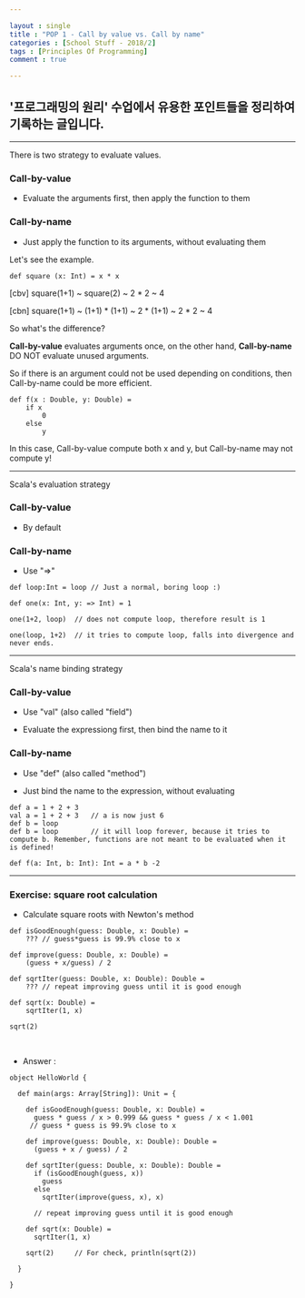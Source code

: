 ```yaml
---

layout : single
title : "POP 1 - Call by value vs. Call by name"
categories : [School Stuff - 2018/2]
tags : [Principles Of Programming]
comment : true

---
```


## '프로그래밍의 원리' 수업에서 유용한 포인트들을 정리하여 기록하는 글입니다.

---

There is two strategy to evaluate values.

### Call-by-value

- Evaluate the arguments first, then apply the function to them

### Call-by-name

- Just apply the function to its arguments, without evaluating them

Let's see the example.

~~~
def square (x: Int) = x * x
~~~

[cbv] square(1+1) ~ square(2) ~ 2 * 2 ~ 4

[cbn] square(1+1) ~ (1+1) * (1+1) ~ 2 * (1+1) ~ 2 * 2 ~ 4

So what's the difference?

**Call-by-value** evaluates arguments once, on the other hand, **Call-by-name** DO NOT evaluate unused arguments.

So if there is an argument could not be used depending on conditions, then Call-by-name could be more efficient.

~~~
def f(x : Double, y: Double) = 
	if x 
		0
	else 
		y
~~~

In this case, Call-by-value compute both x and y, but Call-by-name may not compute y!

---

Scala's evaluation strategy

### Call-by-value

- By default

### Call-by-name

- Use "=>"

~~~
def loop:Int = loop	// Just a normal, boring loop :)

def one(x: Int, y: => Int) = 1

one(1+2, loop) 	// does not compute loop, therefore result is 1

one(loop, 1+2)	// it tries to compute loop, falls into divergence and never ends.
~~~

---

Scala's name binding strategy

### Call-by-value

- Use "val" (also called "field")

- Evaluate the expressiong first, then bind the name to it

### Call-by-name

- Use "def" (also called "method")

- Just bind the name to the expression, without evaluating

~~~
def a = 1 + 2 + 3
val a = 1 + 2 + 3 	// a is now just 6
def b = loop
def b = loop		// it will loop forever, because it tries to compute b. Remember, functions are not meant to be evaluated when it is defined!

def f(a: Int, b: Int): Int = a * b -2
~~~

---


### Exercise: square root calculation

- Calculate square roots with Newton's method

~~~
def isGoodEnough(guess: Double, x: Double) =
	??? // guess*guess is 99.9% close to x

def improve(guess: Double, x: Double) =
	(guess + x/guess) / 2

def sqrtIter(guess: Double, x: Double): Double =
	??? // repeat improving guess until it is good enough

def sqrt(x: Double) =
	sqrtIter(1, x)

sqrt(2)
~~~

<br/>

- Answer : 

~~~
object HelloWorld {

  def main(args: Array[String]): Unit = {

    def isGoodEnough(guess: Double, x: Double) =
      guess * guess / x > 0.999 && guess * guess / x < 1.001
     // guess * guess is 99.9% close to x

    def improve(guess: Double, x: Double): Double =
      (guess + x / guess) / 2

    def sqrtIter(guess: Double, x: Double): Double =
      if (isGoodEnough(guess, x))
        guess
      else
        sqrtIter(improve(guess, x), x)

      // repeat improving guess until it is good enough

    def sqrt(x: Double) =
      sqrtIter(1, x)

    sqrt(2) 	// For check, println(sqrt(2))

  }

}
~~~
